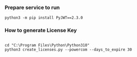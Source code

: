 ### Prepare service to run
```
python3 -m pip install PyJWT==2.3.0
```

### How to generate License Key
```

cd "C:\Program Files\Python\Python310"
python3 create_licenses.py --powercom --days_to_expire 30
```